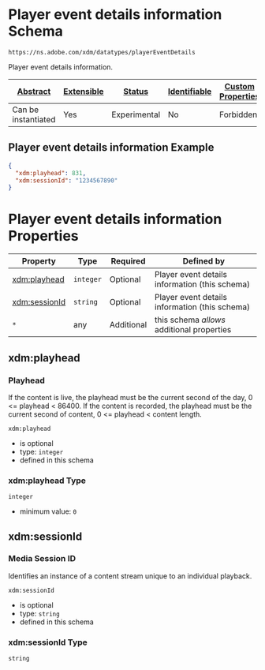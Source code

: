 
# Player event details information Schema

```
https://ns.adobe.com/xdm/datatypes/playerEventDetails
```

Player event details information.

| [Abstract](../../abstract.md) | [Extensible](../../extensions.md) | [Status](../../status.md) | [Identifiable](../../id.md) | [Custom Properties](../../extensions.md) | [Additional Properties](../../extensions.md) | Defined In |
|-------------------------------|-----------------------------------|---------------------------|-----------------------------|------------------------------------------|----------------------------------------------|------------|
| Can be instantiated | Yes | Experimental | No | Forbidden | Permitted | [datatypes/playereventdetails.schema.json](datatypes/playereventdetails.schema.json) |

## Player event details information Example
```json
{
  "xdm:playhead": 831,
  "xdm:sessionId": "1234567890"
}
```

# Player event details information Properties

| Property | Type | Required | Defined by |
|----------|------|----------|------------|
| [xdm:playhead](#xdmplayhead) | `integer` | Optional | Player event details information (this schema) |
| [xdm:sessionId](#xdmsessionid) | `string` | Optional | Player event details information (this schema) |
| `*` | any | Additional | this schema *allows* additional properties |

## xdm:playhead
### Playhead

If the content is live, the playhead must be the current second of the day, 0 <= playhead < 86400. If the content is recorded, the playhead must be the current second of content, 0 <= playhead < content length.

`xdm:playhead`
* is optional
* type: `integer`
* defined in this schema

### xdm:playhead Type


`integer`
* minimum value: `0`






## xdm:sessionId
### Media Session ID

Identifies an instance of a content stream unique to an individual playback.

`xdm:sessionId`
* is optional
* type: `string`
* defined in this schema

### xdm:sessionId Type


`string`





